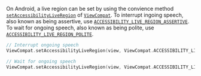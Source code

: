 On Android, a live region can be set by using the convience method [`setAccessibilityLiveRegion`](https://developer.android.com/reference/androidx/core/view/ViewCompat#setAccessibilityLiveRegion(android.view.View,int)) of [`ViewCompat`](https://developer.android.com/reference/androidx/core/view/ViewCompat). To interrupt ingoing speech, also known as being assertive, use [`ACCESSIBILITY_LIVE_REGION_ASSERTIVE`](https://developer.android.com/reference/kotlin/androidx/core/view/ViewCompat#ACCESSIBILITY_LIVE_REGION_ASSERTIVE()). To wait for ongoing speech, also known as being polite, use [`ACCESSIBILITY_LIVE_REGION_POLITE`](https://developer.android.com/reference/kotlin/androidx/core/view/ViewCompat#ACCESSIBILITY_LIVE_REGION_POLITE()).

```kotlin
// Interrupt ongoing speech
ViewCompat.setAccessibilityLiveRegion(view, ViewCompat.ACCESSIBILITY_LIVE_REGION_ASSERTIVE)

// Wait for ongoing speech
ViewCompat.setAccessibilityLiveRegion(view, ViewCompat.ACCESSIBILITY_LIVE_REGION_POLITE)
```
